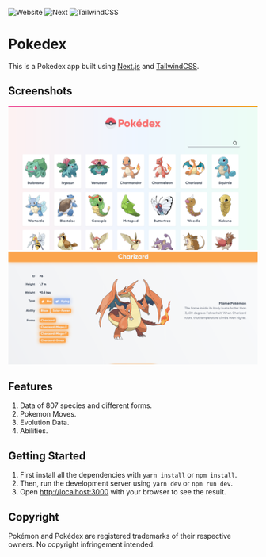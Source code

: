 
![Website](https://img.shields.io/badge/Website-Up-green)
![Next](https://img.shields.io/badge/NextJS-10.0.7-blue)
![TailwindCSS](https://img.shields.io/badge/TailwindCSS-2.0.3-blueviolet)



# Pokedex

This is a Pokedex app built using [Next.js](https://nextjs.org/) and [TailwindCSS](http://tailwindcss.com).

## Screenshots

<img src="https://github.com/sky-fc/Pokedex/blob/main/screenshots/dex.png"/>
<img src="https://github.com/sky-fc/Pokedex/blob/main/screenshots/charizard.png"/>


## Features

1. Data of 807 species and different forms.
2. Pokemon Moves.
3. Evolution Data.
4. Abilities.


## Getting Started

1. First install all the dependencies with `yarn install` or `npm install`.
2. Then, run the development server using `yarn dev` or `npm run dev`.
3. Open [http://localhost:3000](http://localhost:3000) with your browser to see the result.


## Copyright

Pokémon and Pokédex are registered trademarks of their respective owners. No copyright infringement intended.


